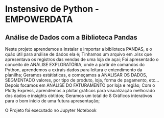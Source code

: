 # Instensivo de Python - EMPOWERDATA

## Análise de Dados com a Biblioteca Pandas

Neste projeto aprendemos a instalar e importar a biblioteca PANDAS, e o quão útil para análise de dados ela é;
Tinhamos um arquivo em .xlsx que apresentava os registros das vendas de uma loja de açai;
Foi apresentado o conceito de ANÁLISE EXPLORATÓRIA, onde a partir de comandos do Python, aprendemos a extrais dados para leitura e entendimento da planilha;
Geramos estátisticas, e começamos a ANALISAR OS DADOS, SEGMENTADO valores, por tipo de produto, loja, forma de pagamento, etc...
Depois focamos em ANÁLISE DO FATURAMENTO por loja e região;
Com o Plotly Express, aprendemos a plotar gráficos para visualização melhorado dos dados e insights obtidos;
Geramos um total de 8 Gráficos interativos para o bom início de uma futura apresentação;

O Projeto foi executado no Jupyter Notebook